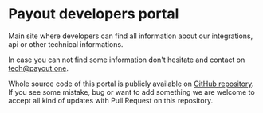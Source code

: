 # Payout developers portal

Main site where developers can find all information about our integrations, api or other technical informations.

In case you can not find some information don't hesitate and contact on tech@payout.one.

Whole source code of this portal is publicly available on [GitHub repository](https://github.com/payout-one/developers). If you see some mistake, bug or want to add something we are welcome to accept all kind of updates with Pull Request on this repository.